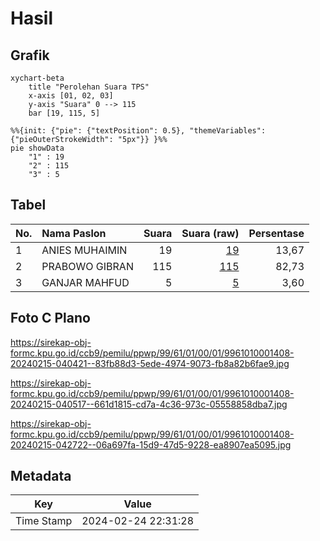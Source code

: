 # Hasil

## Grafik

```mermaid
xychart-beta
    title "Perolehan Suara TPS"
    x-axis [01, 02, 03]
    y-axis "Suara" 0 --> 115
    bar [19, 115, 5]
```

```mermaid
%%{init: {"pie": {"textPosition": 0.5}, "themeVariables": {"pieOuterStrokeWidth": "5px"}} }%%
pie showData
    "1" : 19
    "2" : 115
    "3" : 5
```

## Tabel

| No. | Nama Paslon    | Suara | Suara (raw) | Persentase |
|:--- |:-------------- | -----:| -----------:| ----------:|
| 1   | ANIES MUHAIMIN | 19    | [19][p-1]   | 13,67      |
| 2   | PRABOWO GIBRAN | 115   | [115][p-2]  | 82,73      |
| 3   | GANJAR MAHFUD  | 5     | [5][p-3]    | 3,60       |


[p-1]: https://github.com/gigit-pemilu/pemilu-2024-99-luar-negeri/blob/main/pilpres/hitung-suara/sub/99-luar-negeri/sub/61-kota-kinabalu-malaysia/sub/01-kota-kinabalu-malaysia/sub/0001-kota-kinabalu-malaysia/sub/408-ksk-397/sub/paslon-1.txt
[p-2]: https://github.com/gigit-pemilu/pemilu-2024-99-luar-negeri/blob/main/pilpres/hitung-suara/sub/99-luar-negeri/sub/61-kota-kinabalu-malaysia/sub/01-kota-kinabalu-malaysia/sub/0001-kota-kinabalu-malaysia/sub/408-ksk-397/sub/paslon-2.txt
[p-3]: https://github.com/gigit-pemilu/pemilu-2024-99-luar-negeri/blob/main/pilpres/hitung-suara/sub/99-luar-negeri/sub/61-kota-kinabalu-malaysia/sub/01-kota-kinabalu-malaysia/sub/0001-kota-kinabalu-malaysia/sub/408-ksk-397/sub/paslon-3.txt

## Foto C Plano

https://sirekap-obj-formc.kpu.go.id/ccb9/pemilu/ppwp/99/61/01/00/01/9961010001408-20240215-040421--83fb88d3-5ede-4974-9073-fb8a82b6fae9.jpg

https://sirekap-obj-formc.kpu.go.id/ccb9/pemilu/ppwp/99/61/01/00/01/9961010001408-20240215-040517--661d1815-cd7a-4c36-973c-05558858dba7.jpg

https://sirekap-obj-formc.kpu.go.id/ccb9/pemilu/ppwp/99/61/01/00/01/9961010001408-20240215-042722--06a697fa-15d9-47d5-9228-ea8907ea5095.jpg


## Metadata

| Key        | Value               |
| ---------- | ------------------- |
| Time Stamp | 2024-02-24 22:31:28 |



